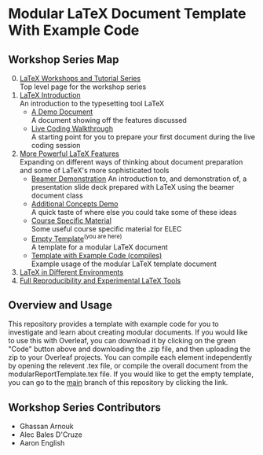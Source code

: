 # Modular LaTeX Document Template With Example Code

## Workshop Series Map

0. [LaTeX Workshops and Tutorial Series](https://github.com/humdrumcomet/LaTeXTutorialSeries)  
   Top level page for the workshop series
1. [LaTeX Introduction](https://github.com/humdrumcomet/LaTeXIntroductionPresentation)  
    An introduction to the typesetting tool LaTeX
    - [A Demo Document](https://github.com/humdrumcomet/LaTeXIntroduction)  
      A document showing off the features discussed
    - [Live Coding Walkthrough](https://github.com/humdrumcomet/LaTeXCodingSession)  
      A starting point for you to prepare your first document during the live coding session
2. [More Powerful LaTeX Features](https://github.com/humdrumcomet/LaTeXAdvancedWorkshop)  
   Expanding on different ways of thinking about document preparation and some of LaTeX's more sophisticated tools
    - [Beamer Demonstration](https://github.com/humdrumcomet/LaTeXAdvancedWorkshop-Beamer)
      An introduction to, and demonstration of, a presentation slide deck prepared with LaTeX using the beamer document class
    - [Additional Concepts Demo](https://github.com/humdrumcomet/LaTeXAdvancedWorkshop-Extras)  
      A quick taste of where else you could take some of these ideas
    - [Course Specific Material](https://github.com/humdrumcomet/LaTeXAdvancedWorkshop-Course-Specific)  
      Some useful course specific material for ELEC
    - [Empty Template](https://github.com/humdrumcomet/LaTeX-Modular-Template/)<sup>(you are here)</sup>  
      A template for a modular LaTeX document
    - [Template with Example Code (compiles)](https://github.com/humdrumcomet/LaTeX-Modular-Template/tree/withExamples)  
      Example usage of the modular LaTeX template document
3. [LaTeX in Different Environments](https://github.com/humdrumcomet/LaTeXinDifferentEnvironments)
4. [Full Reproducibility and Experimental LaTeX Tools]()  

## Overview and Usage
This repository provides a template with example code for you to investigate and learn about creating modular documents.
If you would like to use this with Overleaf, you can download it by clicking on the green "Code" button above and downloading the .zip file, and then uploading the zip to your Overleaf projects. 
You can compile each element independently by opening the relevent .tex file, or compile the overall document from the modularReportTemplate.tex file.
If you would like to get the empty template, you can go to the [main](https://github.com/humdrumcomet/LaTeX-Modular-Template/) branch of this repository by clicking the link.

## Workshop Series Contributors

* Ghassan Arnouk
* Alec Bales D'Cruze
* Aaron English
